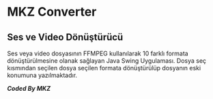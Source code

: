 # MKZ Converter

## Ses ve Video Dönüştürücü

Ses veya video dosyasının FFMPEG kullanılarak 10 farklı formata dönüştürülmesine olanak sağlayan Java Swing Uygulaması.
Dosya seç kısmından seçilen dosya seçilen formata dönüştürülüp dosyanın eski konumuna yazılmaktadır.

**_Coded By MKZ_**